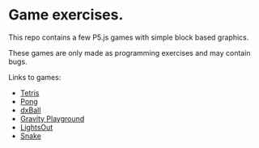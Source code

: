 # Game exercises.
This repo contains a few P5.js games with simple block based graphics.

These games are only made as programming exercises and may contain bugs.

Links to games:

- [Tetris](https://petternr.github.io/BlockGames/Tetris/tetris.html)
- [Pong](https://petternr.github.io/BlockGames/pong/pong.html)
- [dxBall](https://petternr.github.io/BlockGames/dxBall/dxBall.html)
- [Gravity Playground](https://petternr.github.io/BlockGames/gravityPlayground/gp.html)
- [LightsOut](https://petternr.github.io/BlockGames/LightsOut/LightsOff.html)
- [Snake](https://petternr.github.io/BlockGames/Snek/index.html)
